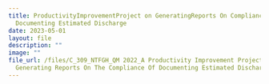 ```yaml
---
title: ProductivityImprovementProject on GeneratingReports On Compliance Of
  Documenting Estimated Discharge
date: 2023-05-01
layout: file
description: ""
image: ""
file_url: /files/C_309_NTFGH_QM 2022_A Productivity Improvement Project on
  Generating Reports On The Compliance Of Documenting Estimated Discharge.pdf
---
```

